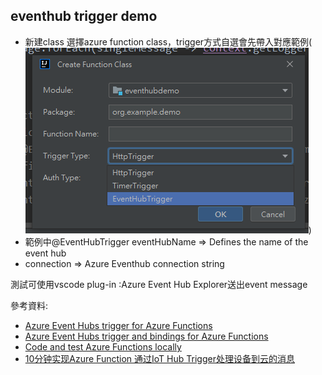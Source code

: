 ## eventhub trigger demo

* 新建class 選擇azure function class，trigger方式自選會先帶入對應範例(![img.png](img.png))
* 範例中@EventHubTrigger eventHubName => Defines the name of the event hub 
* connection => Azure Eventhub connection string


測試可使用vscode plug-in :Azure Event Hub Explorer送出event message

參考資料:
- [Azure Event Hubs trigger for Azure Functions](https://docs.microsoft.com/en-us/azure/azure-functions/functions-bindings-event-hubs-trigger?tabs=in-process%2Cfunctionsv2%2Cextensionv5&pivots=programming-language-java#connection-string)
- [Azure Event Hubs trigger and bindings for Azure Functions](https://docs.microsoft.com/en-us/azure/azure-functions/functions-bindings-event-hubs?tabs=in-process%2Cextensionv5&pivots=programming-language-java)
- [Code and test Azure Functions locally](https://docs.microsoft.com/en-us/azure/azure-functions/functions-develop-local#local-settings-file)
- [10分钟实现Azure Function 通过IoT Hub Trigger处理设备到云的消息](https://www.51azure.cloud/post/2020/6/7/azure-iot-hub-azure-function-iot-hub-trigger-java)